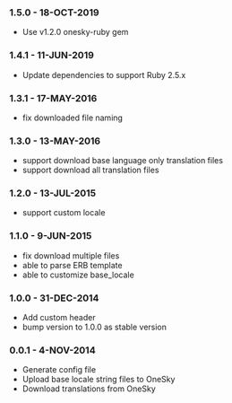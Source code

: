 ### 1.5.0 - 18-OCT-2019

* Use v1.2.0 onesky-ruby gem

### 1.4.1 - 11-JUN-2019

* Update dependencies to support Ruby 2.5.x

### 1.3.1 - 17-MAY-2016

* fix downloaded file naming

### 1.3.0 - 13-MAY-2016

* support download base language only translation files
* support download all translation files

### 1.2.0 - 13-JUL-2015

* support custom locale

### 1.1.0 - 9-JUN-2015

* fix download multiple files
* able to parse ERB template
* able to customize base_locale

### 1.0.0 - 31-DEC-2014

* Add custom header
* bump version to 1.0.0 as stable version

### 0.0.1 - 4-NOV-2014

* Generate config file
* Upload base locale string files to OneSky
* Download translations from OneSky
